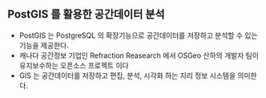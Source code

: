 
## PostGIS 를 활용한 공간데이터 분석

* PostGIS 는 PostgreSQL 의 확장기능으로 공간데이터를 저장하고 분석할 수 있는 기능을 제공한다.
* 캐나다 공간정보 기업인 Refraction Reasearch 에서 OSGeo 산하의 개발자 팀이 유지보수하는 오픈소스 프로젝트 이다
* GIS 는 공간데이터를 저장하고 편집, 분석, 시각화 하는 지리 정보 시스템을 의미한다.